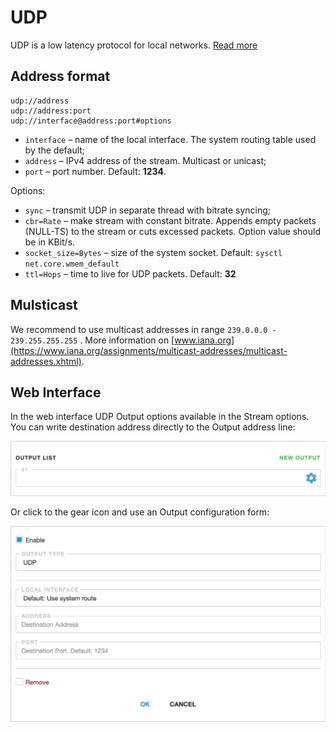 # UDP

UDP is a low latency protocol for local networks. [Read more](/en/book/delivery/udp)

## Address format

```
udp://address
udp://address:port
udp://interface@address:port#options
```

- `interface` – name of the local interface. The system routing table used by the default;
- `address` – IPv4 address of the stream. Multicast or unicast;
- `port` – port number. Default: **1234**.

Options:

- `sync` – transmit UDP in separate thread with bitrate syncing;
- `cbr=Rate` – make stream with constant bitrate. Appends empty packets (NULL-TS) to the stream or cuts excessed packets. Option value should be in KBit/s.
- `socket_size=Bytes` – size of the system socket. Default: `sysctl net.core.wmem_default`
- `ttl=Hops` – time to live for UDP packets. Default: **32**

## Mulsticast

We recommend to use multicast addresses in range `239.0.0.0 - 239.255.255.255` . More information on [www.iana.org](https://www.iana.org/assignments/multicast-addresses/multicast-addresses.xhtml).

## Web Interface

In the web interface UDP Output options available in the Stream options. You can write destination address directly to the Output address line:

![Output address](output-list-696w.png ':size=696')

Or click to the gear icon and use an Output configuration form:

![UDP Output options](udp-696w.png ':size=696')
